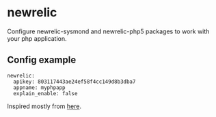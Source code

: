 newrelic
=====

Configure newrelic-sysmond and newrelic-php5 packages to work with your php application.

Config example
--------------

```
newrelic:
  apikey: 803117443ae24ef58f4cc149d8b3dba7
  appname: myphpapp
  explain_enable: false
```

Inspired mostly from [here](https://github.com/saltstack-formulas/newrelic-formula).
